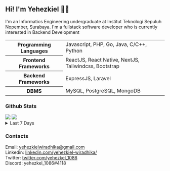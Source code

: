 ## Hi! I'm Yehezkiel 👋🏻
I'm an Informatics Engineering undergraduate at Institut Teknologi Sepuluh Nopember, Surabaya. I'm a fullstack software developer who is currently interested in Backend Development

<table>
  <tbody>
    <tr>
      <th>Programming Languages</th> 
      <td>Javascript, PHP, Go, Java, C/C++, Python</td>
    </tr>
    <tr>
      <th>Frontend Frameworks</th>
      <td>ReactJS, React Native, NextJS, Tailwindcss, Bootstrap</td>
    </tr>
    <tr>
      <th>Backend Frameworks</th>
      <td>ExpressJS, Laravel</td>
    </tr>
    <tr>
      <th>DBMS</th>
      <td>MySQL, PostgreSQL, MongoDB</td>
    </tr>
  </tbody>
</table>

### Github Stats

<img src='https://github-readme-stats.vercel.app/api?username=bazoka-kaka&show_icons=true&count_private=true&theme=dracula' />
<img src='https://github-readme-stats.vercel.app/api/top-langs/?username=bazoka-kaka&layout=compact&theme=dracula&langs_count=15' />
<details>
  <summary>Last 7 Days</summary><br />
  <img src='https://wakatime.com/share/@e08f8b14-02a9-4fc3-a997-6be14dbaff15/901d8d76-e039-41e7-96f8-f48de02c6e18.svg' width='500' />
</details>

### Contacts

Email: yehezkielwiradhika@gmail.com
<br>
Linkedin: [linkedin.com/yehezkiel-wiradhika/](https://www.linkedin.com/in/yehezkiel-wiradhika)
<br>
Twitter: [twitter.com/yehezkel_1086](https://twitter.com/yehezkel_1086)
<br>
Discord: yehezkel_1086#4118
